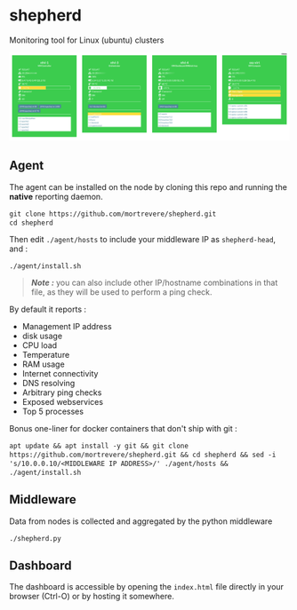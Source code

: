# shepherd
Monitoring tool for Linux (ubuntu) clusters

![dashboard screen example](screen.png)

## Agent

The agent can be installed on the node by cloning this repo and running the **native** reporting daemon.

```
git clone https://github.com/mortrevere/shepherd.git
cd shepherd
```

Then edit `./agent/hosts` to include your middleware IP as `shepherd-head`, and :

```
./agent/install.sh
```

> ***Note :*** you can also include other IP/hostname combinations in that file, as they will be used to perform a ping check.

By default it reports :

- Management IP address
- disk usage
- CPU load
- Temperature
- RAM usage
- Internet connectivity
- DNS resolving
- Arbitrary ping checks
- Exposed webservices
- Top 5 processes

Bonus one-liner for docker containers that don't ship with git :

```
apt update && apt install -y git && git clone https://github.com/mortrevere/shepherd.git && cd shepherd && sed -i 's/10.0.0.10/<MIDDLEWARE IP ADDRESS>/' ./agent/hosts && ./agent/install.sh
```

## Middleware

Data from nodes is collected and aggregated by the python middleware

```
./shepherd.py
```

## Dashboard

The dashboard is accessible by opening the `index.html` file directly in your browser (Ctrl-O) or by hosting it somewhere.

